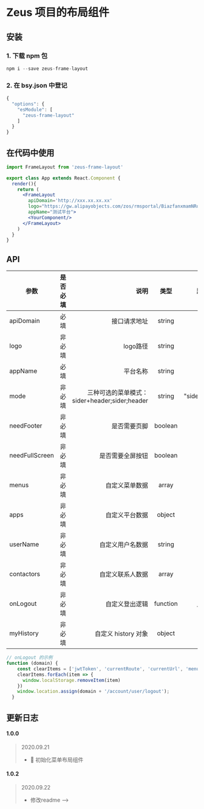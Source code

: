 # Zeus 项目的布局组件

## 安装

### 1. 下载 npm 包

```js
npm i --save zeus-frame-layout
```

### 2. 在 bsy.json 中登记

```js
{
  "options": {
    "esModule": [
      "zeus-frame-layout"
    ]
  }
}
```

## 在代码中使用

```jsx
import FrameLayout from 'zeus-frame-layout'

export class App extends React.Component {
  render(){
    return (
      <FrameLayout
        apiDomain='http://xxx.xx.xx.xx'
        logo="https://gw.alipayobjects.com/zos/rmsportal/BiazfanxmamNRoxxVxka.png"
        appName="测试平台">
        <YourComponent/>
      </FrameLayout>
    )
  }
}

```

## API

| 参数        | 是否必填   | 说明    |  类型  |  默认值
| --------   | ----------:| -----:   | :----: |  :----: |
| apiDomain   | 必填     | 接口请求地址      |   string    | -
| logo    | 非必填|   logo路径    |   string    | -
| appName    | 必填|   平台名称    |   string    | -
| mode    | 非必填|   三种可选的菜单模式：sider+header;sider;header    |   string    | "sider+header"
| needFooter    | 非必填|   是否需要页脚    |   boolean    | true
| needFullScreen    | 非必填|   是否需要全屏按钮    |   boolean    | true
| menus    | 非必填|   自定义菜单数据    |  array   | -
| apps    | 非必填|   自定义平台数据    |  object   | -
| userName | 非必填| 自定义用户名数据      |   string    | -
| contactors | 非必填   |   自定义联系人数据    |   array    | -
| onLogout | 非必填   |   自定义登出逻辑    |   function    | 见下方
| myHistory | 非必填   |   自定义 history 对象    |   object    | -

```jsx
// onLogout 的示例
function (domain) {
    const clearItems = ['jwtToken', 'currentRoute', 'currentUrl', 'menu', 'apps', 'cname', 'apis', 'resources', 'name', 'JWT_TOKEN', 'MENU_INFO']
    clearItems.forEach(item => {
      window.localStorage.removeItem(item)
    })
    window.location.assign(domain + '/account/user/logout');
  }
```

## 更新日志
#### 1.0.0
> 2020.09.21
> - 🌟 初始化菜单布局组件

#### 1.0.2
> 2020.09.22
> - 修改readme
 -->